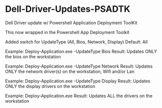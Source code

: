 # Dell-Driver-Updates-PSADTK
Dell Driver update w/ Powershell Application Deployment ToolKit

This now wrapped in the Powershell App Deployment Toolkit

Added switch for UpdateType (All, Bios, Network, Display)
  Default: All

Example: Deploy-Application.exe -UpdateType Bios
  Result: Updates ONLY the bios on the workstation
  
Example: Deploy-Application.exe -UpdateType Network
  Result: Updates ONLY the network driver(s) on the workstation, Wifi and/or Lan
  
Example: Deploy-Application.exe -UpdateType Display
  Result: Updates ONLY the display drivers on the workstation
  
Example: Deploy-Application.exe
  Result: Updates ALL the drivers on the workstation
